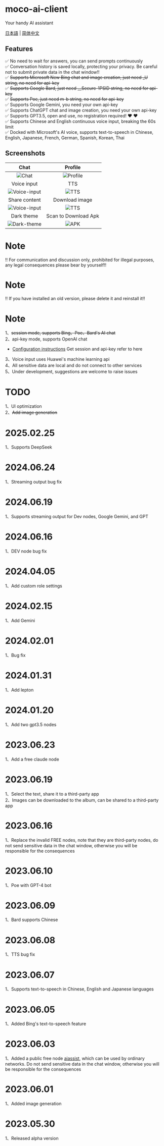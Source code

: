 # moco-ai-client
Your handy AI assistant


[日本語](README_JA-JP.md) | [简体中文](README_ZH-CN.md)

## Features
:white_check_mark: No need to wait for answers, you can send prompts continuously <br/>
:white_check_mark: Conversation history is saved locally, protecting your privacy. Be careful not to submit private data in the chat window!! <br/>
:white_check_mark: ~~Supports Microsoft New Bing chat and image creation, just need _U string, no need for api-key~~ <br/>
:white_check_mark: ~~Supports Google Bard, just need __Secure-1PSID string, no need for api-key~~ <br/>
:white_check_mark: ~~Supports Poe, just need m-b string, no need for api-key~~ <br/>
:white_check_mark: Supports Google Gemini, you need your own api-key <br/>
:white_check_mark: Supports ChatGPT chat and image creation, you need your own api-key <br/>
:white_check_mark: Supports GPT3.5, open and use, no registration required! :heart: :heart: <br/>
:white_check_mark: Supports Chinese and English continuous voice input, breaking the 60s limit <br/>
:white_check_mark: Docked with Microsoft's AI voice, supports text-to-speech in Chinese, English, Japanese, French, German, Spanish, Korean, Thai <br/>


## Screenshots

| Chat     | Profile     | 
| :-------------: | :-------------: | 
| ![Chat](screenshots/chat.jpeg) | ![Profile](screenshots/profile.jpeg) | 
| Voice input     | TTS     | 
| ![Voice-input](screenshots/voice-input.jpeg) | ![TTS](screenshots/tts.jpeg) | 
| Share content     | Download image     | 
| ![Voice-input](screenshots/share-content.jpeg) | ![TTS](screenshots/download-image.jpeg) | 
| Dark theme     | Scan to Download Apk  | 
| ![Dark-theme](screenshots/dark-theme.jpeg) | ![APK](screenshots/moco-ai-apk.png) | 



# Note
!! For communication and discussion only, prohibited for illegal purposes, any legal consequences please bear by yourself!!

# Note
!! If you have installed an old version, please delete it and reinstall it!!

# Note
1、~~session mode, supports Bing、Poe、Bard's AI chat~~  
2、api-key mode, supports OpenAI chat  
- [Configuration instructions](https://github.com/zhayujie/bot-on-anything) Get session and api-key refer to here  

3、Voice input uses Huawei's machine learning api  
4、All sensitive data are local and do not connect to other services    
5、Under development, suggestions are welcome to raise issues  


# TODO
1、UI optimization  
2、~~Add image generation~~   

# 2025.02.25
1、Supports DeepSeek  

# 2024.06.24
1、Streaming output bug fix  

# 2024.06.19
1、Supports streaming output for Dev nodes, Google Gemini, and GPT

# 2024.06.16
1、DEV node bug fix

# 2024.04.05
1、Add custom role settings

# 2024.02.15
1、Add Gemini

# 2024.02.01
1、Bug fix

# 2024.01.31
1、Add lepton

# 2024.01.20
1、Add two gpt3.5 nodes

# 2023.06.23
1、Add a free claude node

# 2023.06.19
1、Select the text, share it to a third-party app  
2、Images can be downloaded to the album, can be shared to a third-party app

# 2023.06.16
1、Replace the invalid FREE nodes, note that they are third-party nodes, do not send sensitive data in the chat window, otherwise you will be responsible for the consequences

# 2023.06.10
1、Poe with GPT-4 bot

# 2023.06.09
1、Bard supports Chinese

# 2023.06.08
1、TTS bug fix

# 2023.06.07
1、Supports text-to-speech in Chinese, English and Japanese languages

# 2023.06.05
1、Added Bing's text-to-speech feature

# 2023.06.03
1、Added a public free node [aiassist](https://github.com/xtekky/gpt4free/tree/main/gpt4free/aiassist), which can be used by ordinary networks. Do not send sensitive data in the chat window, otherwise you will be responsible for the consequences

# 2023.06.01
1、Added image generation

# 2023.05.30
1、Released alpha version